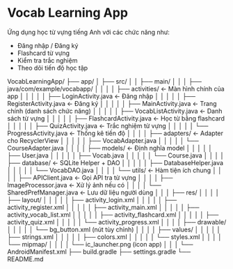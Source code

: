 # Vocab Learning App

Ứng dụng học từ vựng tiếng Anh với các chức năng như:
- Đăng nhập / Đăng ký
- Flashcard từ vựng
- Kiểm tra trắc nghiệm
- Theo dõi tiến độ học tập

VocabLearningApp/
├── app/
│   ├── src/
│   │   ├── main/
│   │   │   ├── java/com/example/vocabapp/
│   │   │   │   ├── activities/                 ← Màn hình chính của app
│   │   │   │   │   ├── LoginActivity.java           ← Đăng nhập
│   │   │   │   │   ├── RegisterActivity.java        ← Đăng ký
│   │   │   │   │   ├── MainActivity.java            ← Trang chính (danh sách chức năng)
│   │   │   │   │   ├── VocabListActivity.java       ← Danh sách từ vựng
│   │   │   │   │   ├── FlashcardActivity.java       ← Học từ bằng flashcard
│   │   │   │   │   ├── QuizActivity.java            ← Trắc nghiệm từ vựng
│   │   │   │   │   └── ProgressActivity.java        ← Thống kê tiến độ
│   │   │   │   ├── adapters/                   ← Adapter cho RecyclerView
│   │   │   │   │   ├── VocabAdapter.java
│   │   │   │   │   └── CourseAdapter.java
│   │   │   │   ├── models/                     ← Định nghĩa model
│   │   │   │   │   ├── User.java
│   │   │   │   │   ├── Vocab.java
│   │   │   │   │   └── Course.java
│   │   │   │   ├── database/                   ← SQLite Helper + DAO
│   │   │   │   │   ├── DatabaseHelper.java
│   │   │   │   │   └── VocabDAO.java
│   │   │   │   └── utils/                      ← Hàm tiện ích chung
│   │   │   │       ├── APIClient.java              ← Gọi API tra từ vựng
│   │   │   │       ├── ImageProcessor.java         ← Xử lý ảnh nếu có
│   │   │   │       └── SharedPrefManager.java      ← Lưu dữ liệu người dùng
│   │   │   ├── res/
│   │   │   │   ├── layout/
│   │   │   │   │   ├── activity_login.xml
│   │   │   │   │   ├── activity_register.xml
│   │   │   │   │   ├── activity_main.xml
│   │   │   │   │   ├── activity_vocab_list.xml
│   │   │   │   │   ├── activity_flashcard.xml
│   │   │   │   │   ├── activity_quiz.xml
│   │   │   │   │   └── activity_progress.xml
│   │   │   │   ├── drawable/
│   │   │   │   │   └── bg_button.xml (nút tùy chỉnh)
│   │   │   │   ├── values/
│   │   │   │   │   ├── strings.xml
│   │   │   │   │   ├── colors.xml
│   │   │   │   │   └── styles.xml
│   │   │   │   └── mipmap/
│   │   │   │       └── ic_launcher.png (icon app)
│   │   │   └── AndroidManifest.xml
├── build.gradle
├── settings.gradle
└── README.md
